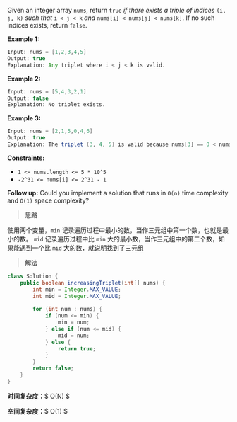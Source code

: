 Given an integer array `nums`, return `true` *if there exists a triple of indices* `(i, j, k)` *such that* `i < j < k` *and* `nums[i] < nums[j] < nums[k]`. If no such indices exists, return `false`.

 

**Example 1:**

```java
Input: nums = [1,2,3,4,5]
Output: true
Explanation: Any triplet where i < j < k is valid.
```

**Example 2:**

```java
Input: nums = [5,4,3,2,1]
Output: false
Explanation: No triplet exists.
```

**Example 3:**

```java
Input: nums = [2,1,5,0,4,6]
Output: true
Explanation: The triplet (3, 4, 5) is valid because nums[3] == 0 < nums[4] == 4 < nums[5] == 6.
```

 

**Constraints:**

- `1 <= nums.length <= 5 * 10^5`
- `-2^31 <= nums[i] <= 2^31 - 1`

 

**Follow up:** Could you implement a solution that runs in `O(n)` time complexity and `O(1)` space complexity?



> **思路**

使用两个变量，`min` 记录遍历过程中最小的数，当作三元组中第一个数，也就是最小的数。 `mid` 记录遍历过程中比 `min` 大的最小数，当作三元组中的第二个数，如果能遇到一个比 `mid` 大的数，就说明找到了三元组



> **解法**

```java
class Solution {
    public boolean increasingTriplet(int[] nums) {
        int min = Integer.MAX_VALUE;
        int mid = Integer.MAX_VALUE;
        
        for (int num : nums) {
            if (num <= min) {
                min = num;
            } else if (num <= mid) {
                mid = num;
            } else {
                return true;
            }
        }
        return false;
    }
}
```

**时间复杂度：**$ O(N) $

**空间复杂度：**$ O(1) $